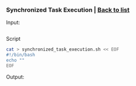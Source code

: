 ### <a id='final_script_p2'>Synchronized Task Execution</a>  |  [Back to list](#back_to_list)

Input:
``` bash

```

Script
``` bash
cat > synchronized_task_execution.sh << EOF
#!/bin/bash
echo ""
EOF
```

Output:
```

```
